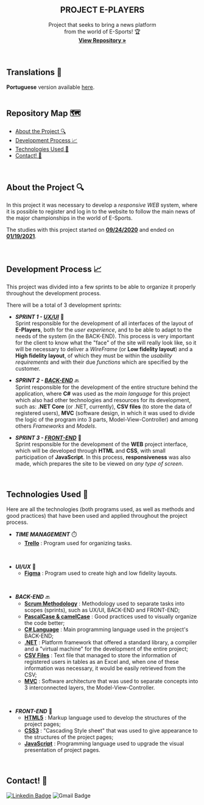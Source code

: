   <h2 align="center">PROJECT E-PLAYERS</h2>

  <p align="center">
    Project that seeks to bring a news platform <br>from the world of E-Sports! 🏆
    <br />
    <a href="https://github.com/luqonhas/SENAI_SEMESTER1_E-Players"><strong> View Repository
    »</strong></a>
    <br />
    <br />
    <br />
  </p>
</p>

## Translations 👅
**Portuguese** version available [here](https://github.com/luqonhas/SENAI_SEMESTER1_E-Players/blob/master/README.md).
<br>
<br>

## Repository Map 🗺️

* [About the Project 🔍](#about)
* [Development Process 📈](#process)
* [Technologies Used 🤖](#tec)
* [Contact! 🎉](#contact)
<br>
<div id='about'/>

## About the Project 🔍
In this project it was necessary to develop a *responsive WEB* system, where it is possible to register and log in to the website to follow the main news of the major championships in the world of E-Sports. 

The studies with this project started on <ins>**09/24/2020**</ins> and ended on <ins>**01/19/2021**</ins>.
<br>
<br>
<br>
<div id='process'/>

## Development Process 📈
This project was divided into a few sprints to be able to organize it properly throughout the development process.

There will be a total of 3 development sprints:


* _**SPRINT 1 - <ins>UX/UI**_</ins> 🎨<br>
Sprint responsible for the development of all interfaces of the layout of **E-Players**, both for the *user experience*, and to be able to adapt to the needs of the system (in the BACK-END). This process is very important for the client to know what the "face" of the site will really look like, so it will be necessary to deliver a *WireFrame* (or **Low fidelity layout**) and a **High fidelity layout**, of which they must be within the *usability requirements* and with their due *functions* which are specified by the customer.


* _**SPRINT 2 - <ins>BACK-END**_</ins> 🔙<br>
Sprint responsible for the development of the entire structure behind the application, where **C#** was used as the *main language* for this project which also had other technologies and resources for its development, such as: **.NET Core** (or .NET, currently), **CSV files** (to store the data of registered users), **MVC** (software design, in which it was used to divide the logic of the program into 3 parts, Model-View-Controller) and among others *Frameworks* and *Models*.


* _**SPRINT 3 - <ins>FRONT-END**_</ins> 📰<br>
Sprint responsible for the development of the **WEB** project interface, which will be developed through **HTML** and **CSS**, with small participation of **JavaScript**. In this process, **responsiveness** was also made, which prepares the site to be viewed on *any type of screen*.
<br>
<div id = "tec"/>

## Technologies Used 🤖
Here are all the technologies (both programs used, as well as methods and good practices) that have been used and applied throughout the project process.

* _**TIME MANAGEMENT**_ ⏱️
  * **<ins>Trello**</ins> : Program used for organizing tasks.

<br>

* _**UI/UX**_ 🎨
  * **<ins>Figma**</ins> : Program used to create high and low fidelity layouts.

<br>

* _**BACK-END**_ 🔙
  * **<ins>Scrum Methodology**</ins> : Methodology used to separate tasks into scopes (sprints), such as UX/UI, BACK-END and FRONT-END;
  * **<ins>PascalCase & camelCase**</ins> : Good practices used to visually organize the code better;
  * **<ins>C# Language**</ins> : Main programming language used in the project's BACK-END;
  * **<ins>.NET**</ins> : Platform framework that offered a standard library, a compiler and a "virtual machine" for the development of the entire project;
  * **<ins>CSV Files**</ins> : Text file that managed to store the information of registered users in tables as an Excel and, when one of these information was necessary, it would be easily retrieved from the CSV;
  * **<ins>MVC**</ins> : Software architecture that was used to separate concepts into 3 interconnected layers, the Model-View-Controller.

<br>

* _**FRONT-END**_ 📰
  * **<ins>HTML5**</ins> : Markup language used to develop the structures of the project pages;
  * **<ins>CSS3**</ins> : "Cascading Style sheet" that was used to give appearance to the structures of the project pages;
  * **<ins>JavaScript**</ins> : Programming language used to upgrade the visual presentation of project pages.
<br>
<div id="contact"/>

## Contact! 🎉
[![Linkedin Badge](https://img.shields.io/badge/-Lucas%20Apolinário-%231572B6?style=flat-square&logo=Linkedin&logoColor=white&link=https://www.linkedin.com/in/luqonhas/)](https://www.linkedin.com/in/luqonhas/)
![Gmail Badge](https://img.shields.io/badge/-apolinariodev@gmail.com-CC2927?style=flat-square&logo=Gmail&logoColor=white)
